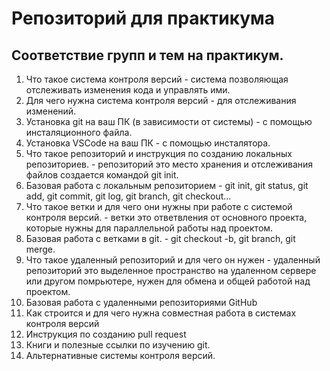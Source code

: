 # Репозиторий для практикума
## Соответствие групп и тем на практикум.

1. Что такое система контроля версий - система позволяющая отслеживать изменения кода и управлять ими.
2. Для чего нужна система контроля версий - для отслеживания изменений.
3. Установка git на ваш ПК (в зависимости от системы) - с помощью инсталяционного файла.
4. Установка VSCode на ваш ПК - с помощью инсталятора.
5. Что такое репозиторий и инструкция по созданию локальных репозиториев. - репозиторий это место хранения и отслеживания файлов создается командой git init.
6. Базовая работа с локальным репозиторием - git init, git status, git add, git commit, git log, git branch, git checkout...
7. Что такое ветки и для чего они нужны при работе с системой контроля версий. - ветки это ответвления от основного проекта, которые нужны для параллельной работы над проектом.
8. Базовая работа с ветками в git. - git checkout -b, git branch, git merge.
9. Что такое удаленный репозиторий и для чего он нужен - удаленный репозиторий это выделенное пространство на удаленном сервере или другом помрьютере, нужен для обмена и общей работой над проектом.
10. Базовая работа с удаленными репозиториями GitHub
11. Как строится и для чего нужна совместная работа в системах контроля версий
12. Инструкция по созданию pull request
13. Книги и полезные ссылки по изучению git.
14. Альтернативные системы контроля версий.
